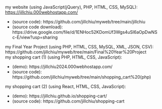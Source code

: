 my website (using JavaScript(jQuery), PHP, HTML, CSS, MySQL): <br/>
https://jillchiu.000webhostapp.com/ 
<ul><li>(source code): https://github.com/jillchiu/myweb/tree/main/jillchiu </li>
<li>(source code download): https://drive.google.com/file/d/1ENHoc52KDomUf3Wgs4uSl6aOpDwNSc-E/view?usp=sharing </li></ul>
my Final Year Project (using PHP, HTML, CSS, MySQL, XML, JSON, CSV): <br/>
https://github.com/jillchiu/myweb/tree/main/Final%20Year%20Project <br/>
my shopping cart (1) (using PHP, HTML, CSS, JavaScript): <br/>
<ul><li>(demo): https://jillchiu2024.000webhostapp.com/</li>
<li>(source code): https://github.com/jillchiu/myweb/tree/main/shopping_cart%20(php)</li></ul>
my shopping cart (2) (using React, HTML, CSS, JavaScript): <br/>
<ul><li>(demo): https://jillchiu.github.io/shopping-cart/</li>
<li>(source code): https://github.com/jillchiu/shopping-cart</li></ul>

